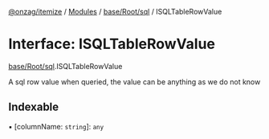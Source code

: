 [@onzag/itemize](../README.md) / [Modules](../modules.md) / [base/Root/sql](../modules/base_Root_sql.md) / ISQLTableRowValue

# Interface: ISQLTableRowValue

[base/Root/sql](../modules/base_Root_sql.md).ISQLTableRowValue

A sql row value when queried, the value can be anything
as we do not know

## Indexable

▪ [columnName: `string`]: `any`
